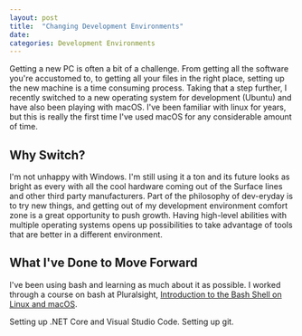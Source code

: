 ```yaml
---
layout: post
title:  "Changing Development Environments"
date:   
categories: Development Environments
---
```

Getting a new PC is often a bit of a challenge. From getting all the software you're accustomed to, to getting all your files in the right place, setting up the new machine is a time consuming process. Taking that a step further, I recently switched to a new operating system for development (Ubuntu) and have also been playing with macOS. I've been familiar with linux for years, but this is really the first time I've used macOS for any considerable amount of time.

Why Switch?
-----------
I'm not unhappy with Windows. I'm still using it a ton and its future looks as bright as every with all the cool hardware coming out of the Surface lines and other third party manufacturers. Part of the philosophy of dev-eryday is to try new things, and getting out of my development environment comfort zone is a great opportunity to push growth. Having high-level abilities with multiple operating systems opens up possibilities to take advantage of tools that are better in a different environment.

What I've Done to Move Forward
-----------
I've been using bash and learning as much about it as possible. I worked through a course on bash at Pluralsight, [Introduction to the Bash Shell on Linux and macOS][bash].
 
Setting up .NET Core and Visual Studio Code.
Setting up git.

[bash]: https://app.pluralsight.com/library/courses/introduction-bash-shell-linux-mac-os/table-of-contents